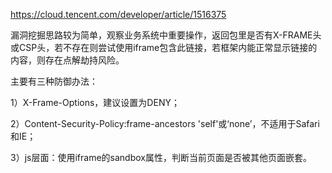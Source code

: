 <https://cloud.tencent.com/developer/article/1516375>



漏洞挖掘思路较为简单，观察业务系统中重要操作，返回包里是否有X-FRAME头或CSP头，若不存在则尝试使用iframe包含此链接，若框架内能正常显示链接的内容，则存在点解劫持风险。






主要有三种防御办法：

1）X-Frame-Options，建议设置为DENY；

2）Content-Security-Policy:frame-ancestors 'self'或‘none’，不适用于Safari和IE；

3）js层面：使用iframe的sandbox属性，判断当前页面是否被其他页面嵌套。

